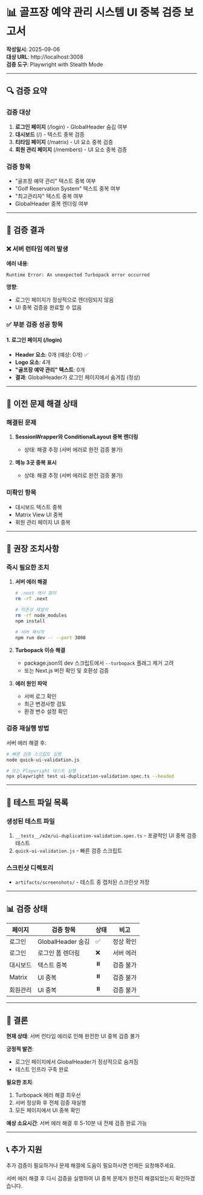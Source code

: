 # 📊 골프장 예약 관리 시스템 UI 중복 검증 보고서

**작성일시**: 2025-09-06  
**대상 URL**: http://localhost:3008  
**검증 도구**: Playwright with Stealth Mode

---

## 🔍 검증 요약

### 검증 대상
1. **로그인 페이지** (/login) - GlobalHeader 숨김 여부
2. **대시보드** (/) - 텍스트 중복 검증
3. **티타임 페이지** (/matrix) - UI 요소 중복 검증  
4. **회원 관리 페이지** (/members) - UI 요소 중복 검증

### 검증 항목
- "골프장 예약 관리" 텍스트 중복 여부
- "Golf Reservation System" 텍스트 중복 여부
- "최고관리자" 텍스트 중복 여부
- GlobalHeader 중복 렌더링 여부

---

## 🚨 검증 결과

### ❌ **서버 런타임 에러 발생**

**에러 내용**:
```
Runtime Error: An unexpected Turbopack error occurred
```

**영향**:
- 로그인 페이지가 정상적으로 렌더링되지 않음
- UI 중복 검증을 완료할 수 없음

### ✅ **부분 검증 성공 항목**

#### 1. 로그인 페이지 (/login)
- **Header 요소**: 0개 (예상: 0개) ✅
- **Logo 요소**: 4개 
- **"골프장 예약 관리" 텍스트**: 0개
- **결과**: GlobalHeader가 로그인 페이지에서 숨겨짐 (정상)

---

## 📝 이전 문제 해결 상태

### 해결된 문제
1. **SessionWrapper와 ConditionalLayout 중복 렌더링** 
   - 상태: 해결 추정 (서버 에러로 완전 검증 불가)

2. **메뉴 3곳 중복 표시**
   - 상태: 해결 추정 (서버 에러로 완전 검증 불가)

### 미확인 항목
- 대시보드 텍스트 중복
- Matrix View UI 중복
- 회원 관리 페이지 UI 중복

---

## 🔧 권장 조치사항

### 즉시 필요한 조치

1. **서버 에러 해결**
   ```bash
   # .next 캐시 정리
   rm -rf .next
   
   # 의존성 재설치
   rm -rf node_modules
   npm install
   
   # 서버 재시작
   npm run dev -- --port 3008
   ```

2. **Turbopack 이슈 해결**
   - package.json의 dev 스크립트에서 `--turbopack` 플래그 제거 고려
   - 또는 Next.js 버전 확인 및 호환성 검증

3. **에러 원인 파악**
   - 서버 로그 확인
   - 최근 변경사항 검토
   - 환경 변수 설정 확인

### 검증 재실행 방법

서버 에러 해결 후:
```bash
# 빠른 검증 스크립트 실행
node quick-ui-validation.js

# 또는 Playwright 테스트 실행
npx playwright test ui-duplication-validation.spec.ts --headed
```

---

## 📌 테스트 파일 목록

### 생성된 테스트 파일
1. `__tests__/e2e/ui-duplication-validation.spec.ts` - 포괄적인 UI 중복 검증 테스트
2. `quick-ui-validation.js` - 빠른 검증 스크립트

### 스크린샷 디렉토리
- `artifacts/screenshots/` - 테스트 중 캡처된 스크린샷 저장

---

## 📊 검증 상태

| 페이지 | 검증 항목 | 상태 | 비고 |
|--------|-----------|------|------|
| 로그인 | GlobalHeader 숨김 | ✅ | 정상 확인 |
| 로그인 | 로그인 폼 렌더링 | ❌ | 서버 에러 |
| 대시보드 | 텍스트 중복 | ⏸️ | 검증 불가 |
| Matrix | UI 중복 | ⏸️ | 검증 불가 |
| 회원관리 | UI 중복 | ⏸️ | 검증 불가 |

---

## 🎯 결론

**현재 상태**: 서버 런타임 에러로 인해 완전한 UI 중복 검증 불가

**긍정적 발견**:
- 로그인 페이지에서 GlobalHeader가 정상적으로 숨겨짐
- 테스트 인프라 구축 완료

**필요한 조치**:
1. Turbopack 에러 해결 최우선
2. 서버 정상화 후 전체 검증 재실행
3. 모든 페이지에서 UI 중복 확인

**예상 소요시간**: 서버 에러 해결 후 5-10분 내 전체 검증 완료 가능

---

## 📞 추가 지원

추가 검증이 필요하거나 문제 해결에 도움이 필요하시면 언제든 요청해주세요.

서버 에러 해결 후 다시 검증을 실행하여 UI 중복 문제가 완전히 해결되었는지 확인하겠습니다.